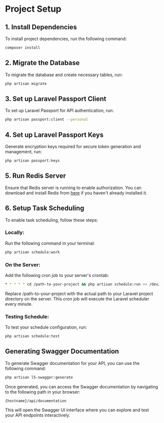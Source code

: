 # Project Setup

## 1. Install Dependencies

To install project dependencies, run the following command:

```bash
composer install
```

## 2. Migrate the Database

To migrate the database and create necessary tables, run:

```bash
php artisan migrate
```

## 3. Set up Laravel Passport Client

To set up Laravel Passport for API authentication, run:

```bash
php artisan passport:client --personal
```

## 4. Set up Laravel Passport Keys

Generate encryption keys required for secure token generation and management, run:

```bash
php artisan passport:keys
```

## 5. Run Redis Server

Ensure that Redis server is running to enable authorization. You can download and install Redis from [here](https://redis.io/download) if you haven't already installed it.

## 6. Setup Task Scheduling

To enable task scheduling, follow these steps:

### Locally:

Run the following command in your terminal:

```bash
php artisan schedule:work
```
### On the Server:

Add the following cron job to your server's crontab:

```bash
* * * * * cd /path-to-your-project && php artisan schedule:run >> /dev/null 2>&1
```

Replace /path-to-your-project with the actual path to your Laravel project directory on the server. This cron job will execute the Laravel scheduler every minute.

### Testing Schedule:

To test your schedule configuration, run:

```bash
php artisan schedule:test
```

## Generating Swagger Documentation

To generate Swagger documentation for your API, you can use the following command:

```bash
php artisan l5-swagger:generate
```

Once generated, you can access the Swagger documentation by navigating to the following path in your browser:

```
{hostname}/api/documentation
```

This will open the Swagger UI interface where you can explore and test your API endpoints interactively.
